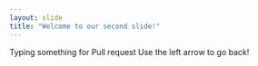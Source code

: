 ```yaml
---
layout: slide
title: "Welcome to our second slide!"
---
```

Typing something for Pull request
Use the left arrow to go back!